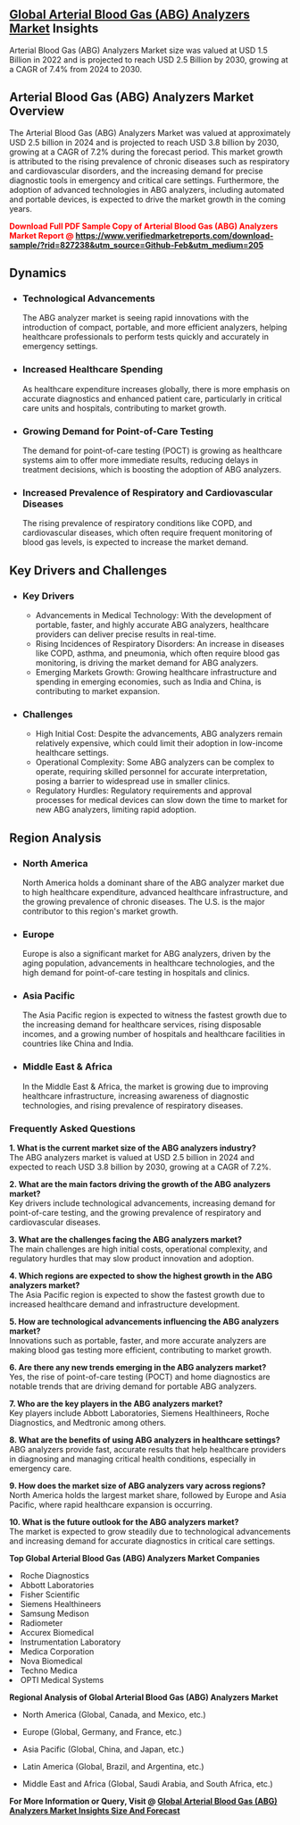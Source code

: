 <h2><a href="https://www.verifiedmarketreports.com/download-sample/?rid=827238&amp;utm_source=Github&amp;utm_medium=205" target="_blank">Global Arterial Blood Gas (ABG) Analyzers Market</a> Insights</h2><p>Arterial Blood Gas (ABG) Analyzers Market size was valued at USD 1.5 Billion in 2022 and is projected to reach USD 2.5 Billion by 2030, growing at a CAGR of 7.4% from 2024 to 2030.</p><p> <h2>Arterial Blood Gas (ABG) Analyzers Market Overview</h2> <p>The Arterial Blood Gas (ABG) Analyzers Market was valued at approximately USD 2.5 billion in 2024 and is projected to reach USD 3.8 billion by 2030, growing at a CAGR of 7.2% during the forecast period. This market growth is attributed to the rising prevalence of chronic diseases such as respiratory and cardiovascular disorders, and the increasing demand for precise diagnostic tools in emergency and critical care settings. Furthermore, the adoption of advanced technologies in ABG analyzers, including automated and portable devices, is expected to drive the market growth in the coming years. </p> <p><strong><p><span class=""><span style="color: #ff0000;"><strong>Download Full PDF Sample Copy of Arterial Blood Gas (ABG) Analyzers Market Report</strong> @ </span><a href="https://www.verifiedmarketreports.com/download-sample/?rid=827238&amp;utm_source=Github-Feb&amp;utm_medium=205" target="_blank">https://www.verifiedmarketreports.com/download-sample/?rid=827238&amp;utm_source=Github-Feb&amp;utm_medium=205</a></span></p></strong></p> <h2>Dynamics</h2> <ul> <li><h3>Technological Advancements</h3> The ABG analyzer market is seeing rapid innovations with the introduction of compact, portable, and more efficient analyzers, helping healthcare professionals to perform tests quickly and accurately in emergency settings.</li> <li><h3>Increased Healthcare Spending</h3> As healthcare expenditure increases globally, there is more emphasis on accurate diagnostics and enhanced patient care, particularly in critical care units and hospitals, contributing to market growth.</li> <li><h3>Growing Demand for Point-of-Care Testing</h3> The demand for point-of-care testing (POCT) is growing as healthcare systems aim to offer more immediate results, reducing delays in treatment decisions, which is boosting the adoption of ABG analyzers.</li> <li><h3>Increased Prevalence of Respiratory and Cardiovascular Diseases</h3> The rising prevalence of respiratory conditions like COPD, and cardiovascular diseases, which often require frequent monitoring of blood gas levels, is expected to increase the market demand.</li> </ul> <h2>Key Drivers and Challenges</h2> <ul> <li><h3>Key Drivers</h3> <ul> <li>Advancements in Medical Technology: With the development of portable, faster, and highly accurate ABG analyzers, healthcare providers can deliver precise results in real-time.</li> <li>Rising Incidences of Respiratory Disorders: An increase in diseases like COPD, asthma, and pneumonia, which often require blood gas monitoring, is driving the market demand for ABG analyzers.</li> <li>Emerging Markets Growth: Growing healthcare infrastructure and spending in emerging economies, such as India and China, is contributing to market expansion.</li> </ul> </li> <li><h3>Challenges</h3> <ul> <li>High Initial Cost: Despite the advancements, ABG analyzers remain relatively expensive, which could limit their adoption in low-income healthcare settings.</li> <li>Operational Complexity: Some ABG analyzers can be complex to operate, requiring skilled personnel for accurate interpretation, posing a barrier to widespread use in smaller clinics.</li> <li>Regulatory Hurdles: Regulatory requirements and approval processes for medical devices can slow down the time to market for new ABG analyzers, limiting rapid adoption.</li> </ul> </li> </ul> <h2>Region Analysis</h2> <ul> <li><h3>North America</h3> North America holds a dominant share of the ABG analyzer market due to high healthcare expenditure, advanced healthcare infrastructure, and the growing prevalence of chronic diseases. The U.S. is the major contributor to this region's market growth.</li> <li><h3>Europe</h3> Europe is also a significant market for ABG analyzers, driven by the aging population, advancements in healthcare technologies, and the high demand for point-of-care testing in hospitals and clinics.</li> <li><h3>Asia Pacific</h3> The Asia Pacific region is expected to witness the fastest growth due to the increasing demand for healthcare services, rising disposable incomes, and a growing number of hospitals and healthcare facilities in countries like China and India.</li> <li><h3>Middle East & Africa</h3> In the Middle East & Africa, the market is growing due to improving healthcare infrastructure, increasing awareness of diagnostic technologies, and rising prevalence of respiratory diseases.</li> </ul> <h3>Frequently Asked Questions</h3> <p><strong>1. What is the current market size of the ABG analyzers industry?</strong><br> The ABG analyzers market is valued at USD 2.5 billion in 2024 and expected to reach USD 3.8 billion by 2030, growing at a CAGR of 7.2%.</p> <p><strong>2. What are the main factors driving the growth of the ABG analyzers market?</strong><br> Key drivers include technological advancements, increasing demand for point-of-care testing, and the growing prevalence of respiratory and cardiovascular diseases.</p> <p><strong>3. What are the challenges facing the ABG analyzers market?</strong><br> The main challenges are high initial costs, operational complexity, and regulatory hurdles that may slow product innovation and adoption.</p> <p><strong>4. Which regions are expected to show the highest growth in the ABG analyzers market?</strong><br> The Asia Pacific region is expected to show the fastest growth due to increased healthcare demand and infrastructure development.</p> <p><strong>5. How are technological advancements influencing the ABG analyzers market?</strong><br> Innovations such as portable, faster, and more accurate analyzers are making blood gas testing more efficient, contributing to market growth.</p> <p><strong>6. Are there any new trends emerging in the ABG analyzers market?</strong><br> Yes, the rise of point-of-care testing (POCT) and home diagnostics are notable trends that are driving demand for portable ABG analyzers.</p> <p><strong>7. Who are the key players in the ABG analyzers market?</strong><br> Key players include Abbott Laboratories, Siemens Healthineers, Roche Diagnostics, and Medtronic among others.</p> <p><strong>8. What are the benefits of using ABG analyzers in healthcare settings?</strong><br> ABG analyzers provide fast, accurate results that help healthcare providers in diagnosing and managing critical health conditions, especially in emergency care.</p> <p><strong>9. How does the market size of ABG analyzers vary across regions?</strong><br> North America holds the largest market share, followed by Europe and Asia Pacific, where rapid healthcare expansion is occurring.</p> <p><strong>10. What is the future outlook for the ABG analyzers market?</strong><br> The market is expected to grow steadily due to technological advancements and increasing demand for accurate diagnostics in critical care settings.</p> </p><p><strong>Top Global Arterial Blood Gas (ABG) Analyzers Market Companies</strong></p><div data-test-id=""><p><li>Roche Diagnostics</li><li> Abbott Laboratories</li><li> Fisher Scientific</li><li> Siemens Healthineers</li><li> Samsung Medison</li><li> Radiometer</li><li> Accurex Biomedical</li><li> Instrumentation Laboratory</li><li> Medica Corporation</li><li> Nova Biomedical</li><li> Techno Medica</li><li> OPTI Medical Systems</li></p><div><strong>Regional Analysis of&nbsp;Global Arterial Blood Gas (ABG) Analyzers Market</strong></div><ul><li dir="ltr"><p dir="ltr">North America&nbsp;(Global, Canada, and Mexico, etc.)</p></li><li dir="ltr"><p dir="ltr">Europe (Global, Germany, and France, etc.)</p></li><li dir="ltr"><p dir="ltr">Asia Pacific&nbsp;(Global, China, and Japan, etc.)</p></li><li dir="ltr"><p dir="ltr">Latin America&nbsp;(Global, Brazil, and Argentina, etc.)</p></li><li dir="ltr">Middle East and Africa&nbsp;(Global, Saudi Arabia, and South Africa, etc.)</li></ul><p><strong>For More Information or Query, Visit @&nbsp;</strong><strong><a href="https://www.verifiedmarketreports.com/product/arterial-blood-gas-abg-analyzers-market/?utm_source=Github&amp;utm_medium=205" target="_blank">Global Arterial Blood Gas (ABG) Analyzers Market Insights Size And Forecast</a></strong></p></div>
